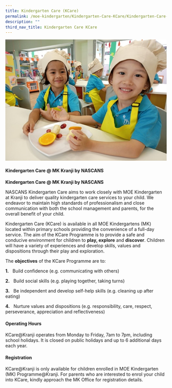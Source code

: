 ```yaml
---
title: Kindergarten Care (KCare)
permalink: /moe-kindergarten/Kindergarten-Care-KCare/Kindergarten-Care-KCare/
description: ""
third_nav_title: Kindergarten Care KCare
---
```

![](/images/MOE%20Kindergarten/Kindergarten%20Care%20(KCare)/K1.jpg)

#### **Kindergarten Care @ MK Kranji by NASCANS**

**Kindergarten Care @ MK Kranji by NASCANS**  

NASCANS Kindergarten Care aims to work closely with MOE Kindergarten at Kranji to deliver quality kindergarten care services to your child. We endeavor to maintain high standards of professionalism and close communication with both the school management and parents, for the overall benefit of your child.

Kindergarten Care (KCare) is available in all MOE Kindergartens (MK) located within primary schools providing the convenience of a full-day service. The aim of the KCare Programme is to provide a safe and conducive environment for children to **play, explore** and **discover**. Children will have a variety of experiences and develop skills, values and dispositions through their play and exploration.

The **objectives** of the KCare Programme are to:

**1.**   Build confidence (e.g. communicating with others)

**2.**   Build social skills (e.g. playing together, taking turns)

**3.**   Be independent and develop self-help skills (e.g. cleaning up after eating)

**4.**   Nurture values and dispositions (e.g. responsibility, care, respect, perseverance, appreciation and reflectiveness)

  

#### **Operating Hours**

  

KCare@Kranji operates from Monday to Friday, 7am to 7pm, including school holidays. It is closed on public holidays and up to 6 additional days each year.  

  

#### **Registration**

KCare@Kranji is only available for children enrolled in MOE Kindergarten (MK) Programme@Kranji. For parents who are interested to enrol your child into KCare, kindly approach the MK Office for registration details.